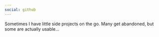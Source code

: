 ```yaml
---
social: github
---
```


Sometimes I have little side projects on the go. Many get abandoned, but some are actually usable...